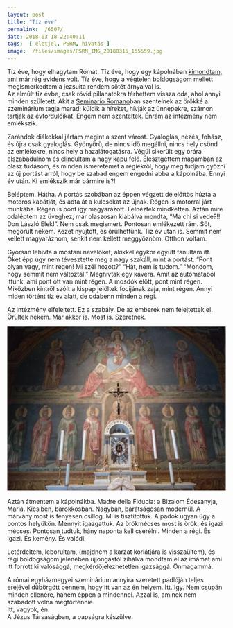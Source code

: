 ```yaml
---
layout: post
title: "Tíz éve"
permalink:  /6507/ 
date: 2018-03-18 22:40:11
tags:  [ életjel, PSRM, hivatás ] 
image:  /files/images/PSRM_IMG_20180315_155559.jpg 
---
```

Tíz éve, hogy elhagytam Rómát. Tíz éve, hogy egy kápolnában <a href="/4708">kimondtam, ami már rég evidens volt</a>. Tíz éve, hogy a <a href="/4710">végtelen boldogságom</a> mellett megismerkedtem a jezsuita rendem sötét árnyaival is.   
Az elmúlt tíz évbe, csak rövid pillanatokra térhettem vissza oda, ahol annyi minden született. Akit a <a href="http://seminarioromano.it">Seminario Romano</a>ban szentelnek az örökké a szeminárium tagja marad: küldik a híreket, hívják az ünnepekre, számon tartják az évfordulóikat. Engem nem szenteltek. Énrám az intézmény nem emlékszik.

<!--break-->

Zarándok diákokkal jártam megint a szent várost. Gyaloglás, nézés, fohász, és újra csak gyaloglás. Gyönyörű, de nincs idő megállni, nincs hely csönd az emlékekre, nincs hely a hazalátogatásra. Végül sikerült egy órára elszabadulnom és elindultam a nagy kapu felé. Élesztgettem magamban az olasz tudásom, és minden ismeretemet a régiekről, hogy meg tudjam győzni az új portást arról, hogy be szabad engem engedni abba a kápolnába. Ennyi év után. Ki emlékszik már bármire is?!

Beléptem. Hátha. A portás szobában az éppen végzett délelőttös húzta a motoros kabátját, és adta át a kulcsokat az újnak. Régen is motorral járt munkába. Régen is pont így magyarázott. Felnéztek mindketten. Aztán mire odaléptem az üveghez, már olaszosan kiabálva mondta, “Ma chi si vede?!! Don László Elek!”. Nem csak megismert. Pontosan emlékezett rám. Sőt, megörült nekem. Kezet nyújtott, és örülhettünk. Tíz év után is. Semmit nem kellett magyaráznom, senkit nem kellett meggyőznöm. Otthon voltam.

Gyorsan lehívta a mostani nevelőket, akikkel egykor együtt tanultam itt. Őket épp úgy nem tévesztette meg a nagy szakáll, mint a portást. “Pont olyan vagy, mint régen! Mi szél hozott?” “Hát, nem is tudom.” “Mondom, hogy semmit nem változtál.” Meghívtak egy kávéra. Amit az automatából ittunk, ami pont ott van mint régen. A mosdók előtt, pont mint régen. Miközben kintről szólt a kispap jelöltek focijának zaja, mint régen. Annyi miden történt tíz év alatt, de odabenn minden a régi.

Az intézmény elfelejtett. Ez a szabály. De az emberek nem felejtettek el. Örültek nekem. Már akkor is. Most is. Szeretnek.

<center><img src="/files/images/PSRM_Fiducia_IMG_20180315_153259.jpg" width="541"></center>

Aztán átmentem a kápolnákba. Madre della Fiducia: a Bizalom Édesanyja, Mária. Kicsiben, barokkosban. Nagyban, barátságosan modernül. A márvány most is fényesen csillog. Mi is tisztítottuk. A padok ugyan úgy a pontos helyükön. Mennyit igazgattuk. Az örökmécses most is örök, és igazi mécses. Pontosan tudtuk, hány naponta kell cserélni. Minden a régi. És igazi. És kemény. És valódi.

Letérdeltem, leborultam, (majdnem a karzat korlátjára is visszaültem), és régi boldogságom jelenében ujjongástól zihálva mondtam el az imámat ami itt forrott ki valósággá, megkérdőjelezhetetlen igazsággá. Önmagammá.

A római egyházmegyei szeminárium annyira szeretett padlóján teljes erejével dübörgött bennem, hogy itt van az én helyem. Itt. Így. Nem csupán minden ellenére, hanem éppen a mindennel. Azzal is, aminek nem szabadott volna megtörténnie.   
Itt, vagyok, én.   
A Jézus Társaságban, a papságra készülve.